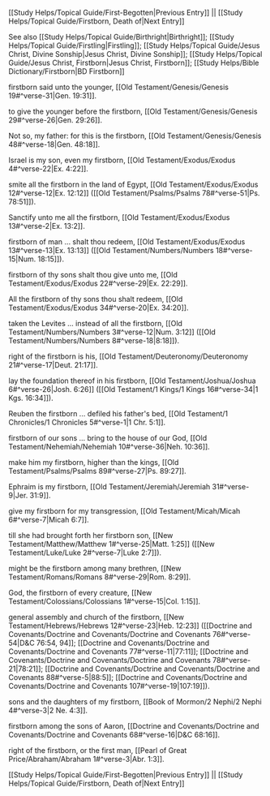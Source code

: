 [[Study Helps/Topical Guide/First-Begotten|Previous Entry]]  ||  [[Study Helps/Topical Guide/Firstborn, Death of|Next Entry]]

 See also [[Study Helps/Topical Guide/Birthright|Birthright]]; [[Study Helps/Topical Guide/Firstling|Firstling]]; [[Study Helps/Topical Guide/Jesus Christ, Divine Sonship|Jesus Christ, Divine Sonship]]; [[Study Helps/Topical Guide/Jesus Christ, Firstborn|Jesus Christ, Firstborn]]; [[Study Helps/Bible Dictionary/Firstborn|BD Firstborn]]

 firstborn said unto the younger, [[Old Testament/Genesis/Genesis 19#^verse-31|Gen. 19:31]].

 to give the younger before the firstborn, [[Old Testament/Genesis/Genesis 29#^verse-26|Gen. 29:26]].

 Not so, my father: for this is the firstborn, [[Old Testament/Genesis/Genesis 48#^verse-18|Gen. 48:18]].

 Israel is my son, even my firstborn, [[Old Testament/Exodus/Exodus 4#^verse-22|Ex. 4:22]].

 smite all the firstborn in the land of Egypt, [[Old Testament/Exodus/Exodus 12#^verse-12|Ex. 12:12]] ([[Old Testament/Psalms/Psalms 78#^verse-51|Ps. 78:51]]).

 Sanctify unto me all the firstborn, [[Old Testament/Exodus/Exodus 13#^verse-2|Ex. 13:2]].

 firstborn of man ... shalt thou redeem, [[Old Testament/Exodus/Exodus 13#^verse-13|Ex. 13:13]] ([[Old Testament/Numbers/Numbers 18#^verse-15|Num. 18:15]]).

 firstborn of thy sons shalt thou give unto me, [[Old Testament/Exodus/Exodus 22#^verse-29|Ex. 22:29]].

 All the firstborn of thy sons thou shalt redeem, [[Old Testament/Exodus/Exodus 34#^verse-20|Ex. 34:20]].

 taken the Levites ... instead of all the firstborn, [[Old Testament/Numbers/Numbers 3#^verse-12|Num. 3:12]] ([[Old Testament/Numbers/Numbers 8#^verse-18|8:18]]).

 right of the firstborn is his, [[Old Testament/Deuteronomy/Deuteronomy 21#^verse-17|Deut. 21:17]].

 lay the foundation thereof in his firstborn, [[Old Testament/Joshua/Joshua 6#^verse-26|Josh. 6:26]] ([[Old Testament/1 Kings/1 Kings 16#^verse-34|1 Kgs. 16:34]]).

 Reuben the firstborn ... defiled his father's bed, [[Old Testament/1 Chronicles/1 Chronicles 5#^verse-1|1 Chr. 5:1]].

 firstborn of our sons ... bring to the house of our God, [[Old Testament/Nehemiah/Nehemiah 10#^verse-36|Neh. 10:36]].

 make him my firstborn, higher than the kings, [[Old Testament/Psalms/Psalms 89#^verse-27|Ps. 89:27]].

 Ephraim is my firstborn, [[Old Testament/Jeremiah/Jeremiah 31#^verse-9|Jer. 31:9]].

 give my firstborn for my transgression, [[Old Testament/Micah/Micah 6#^verse-7|Micah 6:7]].

 till she had brought forth her firstborn son, [[New Testament/Matthew/Matthew 1#^verse-25|Matt. 1:25]] ([[New Testament/Luke/Luke 2#^verse-7|Luke 2:7]]).

 might be the firstborn among many brethren, [[New Testament/Romans/Romans 8#^verse-29|Rom. 8:29]].

 God, the firstborn of every creature, [[New Testament/Colossians/Colossians 1#^verse-15|Col. 1:15]].

 general assembly and church of the firstborn, [[New Testament/Hebrews/Hebrews 12#^verse-23|Heb. 12:23]] ([[Doctrine and Covenants/Doctrine and Covenants/Doctrine and Covenants 76#^verse-54|D&C 76:54, 94]]; [[Doctrine and Covenants/Doctrine and Covenants/Doctrine and Covenants 77#^verse-11|77:11]]; [[Doctrine and Covenants/Doctrine and Covenants/Doctrine and Covenants 78#^verse-21|78:21]]; [[Doctrine and Covenants/Doctrine and Covenants/Doctrine and Covenants 88#^verse-5|88:5]]; [[Doctrine and Covenants/Doctrine and Covenants/Doctrine and Covenants 107#^verse-19|107:19]]).

 sons and the daughters of my firstborn, [[Book of Mormon/2 Nephi/2 Nephi 4#^verse-3|2 Ne. 4:3]].

 firstborn among the sons of Aaron, [[Doctrine and Covenants/Doctrine and Covenants/Doctrine and Covenants 68#^verse-16|D&C 68:16]].

 right of the firstborn, or the first man, [[Pearl of Great Price/Abraham/Abraham 1#^verse-3|Abr. 1:3]].

[[Study Helps/Topical Guide/First-Begotten|Previous Entry]]  ||  [[Study Helps/Topical Guide/Firstborn, Death of|Next Entry]]